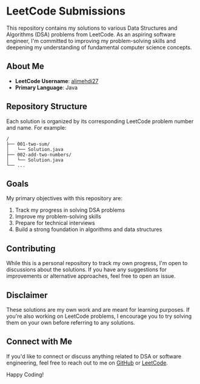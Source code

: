 # LeetCode Submissions

This repository contains my solutions to various Data Structures and Algorithms (DSA) problems from LeetCode. As an aspiring software engineer, I'm committed to improving my problem-solving skills and deepening my understanding of fundamental computer science concepts.

## About Me

- **LeetCode Username**: [alimehdi27](https://leetcode.com/alimehdi27/)
- **Primary Language**: Java

## Repository Structure

Each solution is organized by its corresponding LeetCode problem number and name. For example:

```
/
├── 001-two-sum/
│   └── Solution.java
├── 002-add-two-numbers/
│   └── Solution.java
└── ...
```

## Goals

My primary objectives with this repository are:

1. Track my progress in solving DSA problems
2. Improve my problem-solving skills
3. Prepare for technical interviews
4. Build a strong foundation in algorithms and data structures

## Contributing

While this is a personal repository to track my own progress, I'm open to discussions about the solutions. If you have any suggestions for improvements or alternative approaches, feel free to open an issue.

## Disclaimer

These solutions are my own work and are meant for learning purposes. If you're also working on LeetCode problems, I encourage you to try solving them on your own before referring to any solutions.

## Connect with Me

If you'd like to connect or discuss anything related to DSA or software engineering, feel free to reach out to me on [GitHub](https://github.com/YourGitHubUsername) or [LeetCode](https://leetcode.com/alimehdi27/).

Happy Coding!
